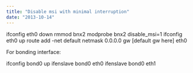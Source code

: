 ```yaml
---
title: "Disable msi with minimal interruption"
date: "2013-10-14"
---
```


ifconfig eth0 down rmmod bnx2 modprobe bnx2 disable\_msi=1 ifconfig eth0 up route add -net default netmask 0.0.0.0 gw \[default gw here\] eth0

For bonding interface:

ifconfig bond0 up ifenslave bond0 eth0 ifenslave bond0 eth1
